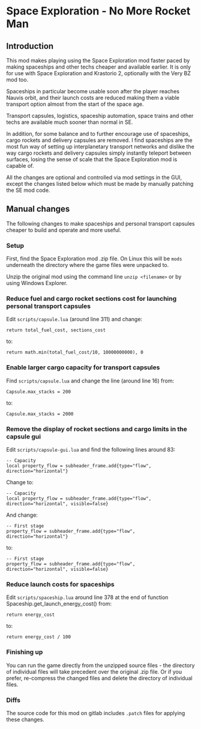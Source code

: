 Space Exploration - No More Rocket Man
======================================

Introduction
------------

This mod makes playing using the Space Exploration mod faster paced by making spaceships and other techs
cheaper and available earlier. It is only for use with Space Exploration and Krastorio 2, optionally with the Very BZ mod too.

Spaceships in particular become usable soon after the player reaches Nauvis orbit, and their launch costs 
are reduced making them a viable transport option almost from the start of the space age.

Transport capsules, logistics, spaceship automation, space trains and other techs are available much sooner than normal in SE.

In addition, for some balance and to further encourage use of spaceships, cargo rockets and delivery capsules are removed. I find spaceships are the most fun way of setting up interplanetary transport networks and dislike the way cargo rockets and delivery 
capsules simply instantly teleport between surfaces, losing the sense of scale that the Space Exploration mod is capable of.

All the changes are optional and controlled via mod settings in the GUI, except the changes listed below which must be
made by manually patching the SE mod code.

Manual changes
--------------

The following changes to make spaceships and personal transport capsules cheaper to build and operate and more useful.

### Setup

First, find the Space Exploration mod .zip file.
On Linux this will be `mods` underneath the directory where the game files were unpacked to.

Unzip the original mod using the command line `unzip <filename>` or by using Windows Explorer.

### Reduce fuel and cargo rocket sections cost for launching personal transport capsules

Edit `scripts/capsule.lua` (around line 311) and change:

    return total_fuel_cost, sections_cost

to:

    return math.min(total_fuel_cost/10, 10000000000), 0

### Enable larger cargo capacity for transport capsules

Find `scripts/capsule.lua` and change the line (around line 16) from:

    Capsule.max_stacks = 200

to:

    Capsule.max_stacks = 2000

### Remove the display of rocket sections and cargo limits in the capsule gui

Edit `scripts/capsule-gui.lua` and find the following lines around 83:

    -- Capacity
    local property_flow = subheader_frame.add{type="flow", direction="horizontal"}

Change to:

    -- Capacity
    local property_flow = subheader_frame.add{type="flow", direction="horizontal", visible=false}

And change:

    -- First stage
    property_flow = subheader_frame.add{type="flow", direction="horizontal"}

to:

    -- First stage
    property_flow = subheader_frame.add{type="flow", direction="horizontal", visible=false}

### Reduce launch costs for spaceships

Edit ``scripts/spaceship.lua`` around line 378 at the end of function Spaceship.get_launch_energy_cost() from:

    return energy_cost

to:

    return energy_cost / 100

### Finishing up

You can run the game directly from the unzipped source files - the directory of individual files will take precedent over the original .zip file. Or if you prefer, re-compress the changed files and delete the directory of individual files.

### Diffs

The source code for this mod on gitlab includes `.patch` files for applying these changes.
